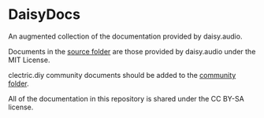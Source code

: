 # DaisyDocs
An augmented collection of the documentation provided by daisy.audio.

Documents in the [source folder](source) are those provided by daisy.audio under the MIT License.

clectric.diy community documents should be added to the [community folder](community).

All of the documentation in this repository is shared under the CC BY-SA license.

